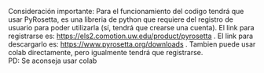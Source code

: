 Consideración importante: Para el funcionamiento del codigo tendrá que usar PyRosetta, es una libreria de python que requiere del registro de usuario para poder utilizarla (sí, tendrá que crearse una cuenta). El link para registrarse es: https://els2.comotion.uw.edu/product/pyrosetta . El link para descargarlo es: https://www.pyrosetta.org/downloads . Tambien puede usar colab directamente, pero igualmente tendrá que registrarse. <br/>
PD: Se aconseja usar colab
